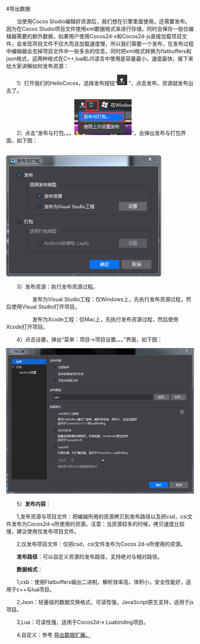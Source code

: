 #导出数据

&emsp;&emsp;当使用Cocos Studio编辑好资源后，我们想在引擎里面使用，还需要发布。因为在Cocos Studio项目文件使用xml数据格式来进行存储，同时会保存一些仅编辑器需要的额外数据，如果用户使用Cocos2d-x和Cocos2d-js直接加载项目文件，会发现项目文件不仅大而且加载速度慢，所以我们需要一个发布，在发布过程中编辑器会去掉项目文件中一些多余的信息，同时把xml格式转换为flatbuffers和json格式，这两种格式在C++,lua和JS语言中使用是容量最小，速度最快，接下来给大家讲解如何发布资源：

&emsp;&emsp;1）打开我们的HelloCocos，选择发布按钮“![image](res/image0001.png) ”，点击发布，资源就发布出去了。

&emsp;&emsp;2）点击“发布与打包。。。![image](res/image0002.png)”，会弹出发布与打包界面，如下图：

&emsp;&emsp;&emsp;&emsp;&emsp;&emsp;&emsp;&emsp;![image](res/image0003.png)

&emsp;&emsp;3）发布资源：执行发布资源过程。

&emsp;&emsp;&emsp;&emsp;&emsp;发布为Visual Studio工程：仅Windows上，先执行发布资源过程，然后使用Visual Studio打开项目。

&emsp;&emsp;&emsp;&emsp;&emsp;发布为Xcode工程：仅Mac上，先执行发布资源过程，然后使用Xcode打开项目。

&emsp;&emsp;4）点击设置，弹出“菜单：项目->项目设置。。。”界面，如下图：

![image](res/image0004.png)
 
&emsp;&emsp;5）**发布内容**：

&emsp;&emsp;1,发布资源与项目文件：把编辑所用的资源拷贝到发布路径以及把csd，csi文件发布为Cocos2d-x所使用的资源。注意：当资源较多的时候，拷贝速度比较慢，建议使用仅发布项目文件。

&emsp;&emsp;2,仅发布项目文件：仅把csd，csi文件发布为Cocos 2d-x所使用的资源。

&emsp;&emsp;**发布路径**：可以自定义资源的发布路径，支持绝对与相对路径。

&emsp;&emsp;**数据格式**：

&emsp;&emsp;1,csb：使用Flatbuffers输出二进制，解析效率高，体积小，安全性能好，适用于c++与lua项目。

&emsp;&emsp;2,Json：轻量级的数据交换格式，可读性强，JavaScript原生支持，适用于js项目。

&emsp;&emsp;3,Lua：可读性强，适用于Cocos2d-x Luabinding项目。

&emsp;&emsp;4,自定义：参考 [导出数据扩展。](../../chapter3/Extend/CustomExport/zh.md)







